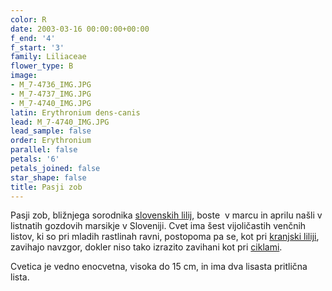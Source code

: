 ```yaml
---
color: R
date: 2003-03-16 00:00:00+00:00
f_end: '4'
f_start: '3'
family: Liliaceae
flower_type: B
image:
- M_7-4736_IMG.JPG
- M_7-4737_IMG.JPG
- M_7-4740_IMG.JPG
latin: Erythronium dens-canis
lead: M_7-4740_IMG.JPG
lead_sample: false
order: Erythronium
parallel: false
petals: '6'
petals_joined: false
star_shape: false
title: Pasji zob
---
```

Pasji zob, bližnjega sorodnika [slovenskih lilij](../../genus/lilium/), boste  v marcu in aprilu našli v listnatih gozdovih marsikje v Sloveniji. Cvet ima šest vijoličastih venčnih listov, ki so pri mladih rastlinah ravni, postopoma pa se, kot pri [kranjski liliji](../../liliumcarniolicum/zlato-jabolko/), zavihajo navzgor, dokler niso tako izrazito zavihani kot pri [ciklami](../../cyclamenpurpurascens/ciklama/).

Cvetica je vedno enocvetna, visoka do 15 cm, in ima dva lisasta pritlična lista.
